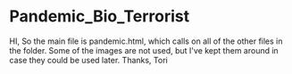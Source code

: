 Pandemic_Bio_Terrorist
======================
HI,
So the main file is pandemic.html, which calls on all of the other files in the folder.
Some of the images are not used, but I've kept them around
in case they could be used later.
Thanks,
Tori
